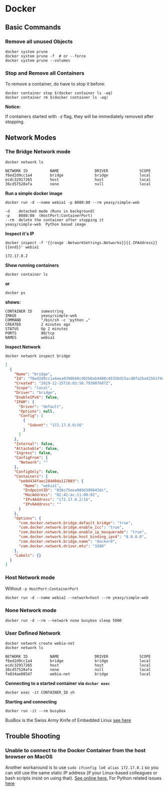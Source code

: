 # Docker

## Basic Commands

### Remove all unused Objects

    docker system prune
    docker system prune -f  # or --force
    docker system prune --volumes

### Stop and Remove all Containers

To remove a container, do have to stop it before:

    docker container stop $(docker container ls -aq)
    docker container rm $(docker container ls -aq)

**Notice:**

If containers started with `-d` flag, they will be immediately removed after stopping.

## Network Modes

### The Bridge Network mode

    docker network ls

    NETWORK ID          NAME                DRIVER              SCOPE
    f6ed2d9cc1a4        bridge              bridge              local
    ecdc32917265        host                host                local
    36cd57528afa        none                null                local

**Run a simple docker image**

    docker run -d --name webia1 -p 8080:80 --rm yeasy/simple-web

    -d    detached mode (Runs in background)
    -p    8080:80  (HostPort:ContainerPort)
    --rm  delete the container after stopping it
    yeasy/simple-web  Python based image

**Inspect it's IP**

    docker inspect -f '{{range .NetworkSettings.Networks}}{{.IPAddress}}{{end}}' webia1

    172.17.0.2

**Show running containers**

    docker container ls

**or**

    docker ps

**shows:**

    CONTAINER ID    somestring
    IMAGE           yeasy/simple-web
    COMMAND         "/bin/sh -c 'python …"
    CREATED         2 minutes ago
    STATUS          Up 2 minutes
    PORTS           80/tcp
    NAMES           webia1

**Inspect Network**

    docker network inspect bridge

```json
[
  {
    "Name": "bridge",
    "Id": "f6ed2d9cc1a4aea0390bb0cd92b0ab4480c45356d15acd8fa2ba42561f4ee46e",
    "Created": "2019-12-25T16:03:50.793007687Z",
    "Scope": "local",
    "Driver": "bridge",
    "EnableIPv6": false,
    "IPAM": {
      "Driver": "default",
      "Options": null,
      "Config": [
        {
          "Subnet": "172.17.0.0/16"
        }
      ]
    },
    "Internal": false,
    "Attachable": false,
    "Ingress": false,
    "ConfigFrom": {
      "Network": ""
    },
    "ConfigOnly": false,
    "Containers": {
      "ee8d434faec284d0da117803": {
        "Name": "webia1",
        "EndpointID": "036c75eea989d389843dc",
        "MacAddress": "02:42:ac:11:00:02",
        "IPv4Address": "172.17.0.2/16",
        "IPv6Address": ""
      }
    },
    "Options": {
      "com.docker.network.bridge.default_bridge": "true",
      "com.docker.network.bridge.enable_icc": "true",
      "com.docker.network.bridge.enable_ip_masquerade": "true",
      "com.docker.network.bridge.host_binding_ipv4": "0.0.0.0",
      "com.docker.network.bridge.name": "docker0",
      "com.docker.network.driver.mtu": "1500"
    },
    "Labels": {}
  }
]
```

### Host Network mode

Without `-p HostPort:ContainerPort`

    docker run -d --name webia2 --network=host --rm yeasy/simple-web

### None Network mode

    docker run -d --rm --network none busybox sleep 5000

### User Defined Network

    docker network create webia-net
    docker network ls

    NETWORK ID          NAME                DRIVER              SCOPE
    f6ed2d9cc1a4        bridge              bridge              local
    ecdc32917265        host                host                local
    36cd57528afa        none                null                local
    fe034ae08547        webia-net           bridge              local

**Connecting to a started container via `docker exec`**

    docker exec -it CONTAINER_ID sh

**Starting and connecting**

    docker run -it --rm busybox

BusBox is the Swiss Army Knife of Embedded Linux [see here](wikipedia.org/wiki/BusyBox)

## Trouble Shooting

### Unable to connect to the Docker Container from the host browser on MacOS

Another workaround is to use `sudo ifconfig lo0 alias 172.17.0.1` so you can still use the same static IP address (if your Linux-based colleagues or bash scripts insist on using that). [See online here.](https://github.com/docker/for-mac/issues/2670) For Python related issues [here](https://pythonspeed.com/articles/docker-connection-refused/)
